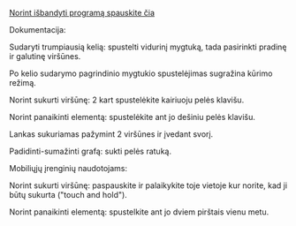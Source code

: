 [Norint išbandyti programą spauskite čia](https://d0ubletr0uble.github.io/)

Dokumentacija:

Sudaryti trumpiausią kelią: spustelti vidurinį mygtuką, tada pasirinkti pradinę ir galutinę viršūnes.

Po kelio sudarymo pagrindinio mygtukio spustelėjimas sugražina kūrimo režimą.

Norint sukurti viršūnę: 2 kart spustelėkite kairiuoju pelės klavišu.

Norint panaikinti elementą: spustelėkite ant jo dešiniu pelės klavišu.

Lankas sukuriamas pažymint 2 viršūnes ir įvedant svorį.

Padidinti-sumažinti grafą: sukti pelės ratuką.

Mobiliųjų įrenginių naudotojams:

Norint sukurti viršūnę: paspauskite ir palaikykite toje vietoje kur norite, kad ji būtų sukurta ("touch and hold").

Norint panaikinti elementą: spustelkite ant jo dviem pirštais vienu metu.
